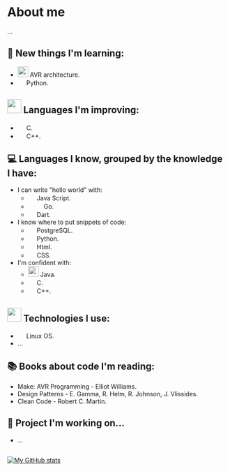 # About me
...
<!-- **paoloCammardella/paoloCammardella** is a ✨ _special_ ✨ repository because its `README.md` (this file) appears on your GitHub profile.-->
## 🔭 New things I'm learning:
  - <img src=https://upload.wikimedia.org/wikipedia/commons/thumb/5/51/Atmel_logo.svg/1200px-Atmel_logo.svg.png width="24" height="24" /> AVR architecture.
  - <img src=https://camo.githubusercontent.com/d10e5aa8ba67f1eb109da4e98cd75adfa42df2e6019f8222cfa14c0088ac674d/68747470733a2f2f70726f66696c696e61746f722e7269736861762e6465762f736b696c6c732d6173736574732f707974686f6e2d6f726967696e616c2e737667 width="16" height="16" /> Python.
 
## <img src=https://github.githubassets.com/images/icons/emoji/unicode/1f9e0.png width="32" height="32"/> Languages I'm improving:
  - <img src=https://camo.githubusercontent.com/67704b43eaee79d5db2e0ac9b288ca2eda7f8cdaaadce80ce77d44f8d08d3d95/68747470733a2f2f70726f66696c696e61746f722e7269736861762e6465762f736b696c6c732d6173736574732f632d6f726967696e616c2e737667 width="16" height="16"/> C.
  - <img src=https://camo.githubusercontent.com/716c20f454fef17485712c6bfda0f6343ac75983a673228c59aa3bf4076c9f99/68747470733a2f2f70726f66696c696e61746f722e7269736861762e6465762f736b696c6c732d6173736574732f63706c7573706c75732d6f726967696e616c2e737667 width="16" height="16" /> C++.

## :computer: Languages I know, grouped by the knowledge I have:
  - I can write "hello world" with:
    -  <img src=https://camo.githubusercontent.com/7a2b6137fa6818b1c85f86347a6b4a75ee52681d4a190c506df972e3c5459980/68747470733a2f2f70726f66696c696e61746f722e7269736861762e6465762f736b696c6c732d6173736574732f6a6176617363726970742d6f726967696e616c2e737667 width="16" height="16"/> Java Script.
    - <img src=https://upload.wikimedia.org/wikipedia/commons/thumb/0/05/Go_Logo_Blue.svg/1280px-Go_Logo_Blue.svg.png width="32" height="16" /> Go.
    - <img src=https://user-images.githubusercontent.com/48450313/161332873-f1db71be-4aea-468a-b24f-f11d4012b5f7.png width="16" height="16"/> Dart.
  - I know where to put snippets of code:
    - <img src=https://camo.githubusercontent.com/ddc853c2f9e0dc4538d5f3500880e557ab03f9ea8050b5152d0ef61d042f7d01/68747470733a2f2f70726f66696c696e61746f722e7269736861762e6465762f736b696c6c732d6173736574732f706f737467726573716c2d6f726967696e616c2d776f72646d61726b2e737667 width="16" height="16" /> PostgreSQL. 
    - <img src=https://camo.githubusercontent.com/d10e5aa8ba67f1eb109da4e98cd75adfa42df2e6019f8222cfa14c0088ac674d/68747470733a2f2f70726f66696c696e61746f722e7269736861762e6465762f736b696c6c732d6173736574732f707974686f6e2d6f726967696e616c2e737667 width="16" height="16" /> Python.
    - <img src=https://camo.githubusercontent.com/bfa71fe5e1eb3ca57a7e4ef9c6b2ca21414c4fdab27ac6861e211e7cfe8f7d9f/68747470733a2f2f70726f66696c696e61746f722e7269736861762e6465762f736b696c6c732d6173736574732f68746d6c352d6f726967696e616c2d776f72646d61726b2e737667 width="16" height="16" /> Html.
    - <img src=https://camo.githubusercontent.com/1f14c9c472b21cf8790a4fb6914be3a3181e957ecc2b397775f06a989d20cb37/68747470733a2f2f70726f66696c696e61746f722e7269736861762e6465762f736b696c6c732d6173736574732f637373332d6f726967696e616c2d776f72646d61726b2e737667 width="16" height="16" /> CSS.
  - I'm confident with:
    - <img src=https://camo.githubusercontent.com/075657b384358f918d473ef7fbb24c213dbd1d43058ae2ac2134731d614ca870/68747470733a2f2f70726f66696c696e61746f722e7269736861762e6465762f736b696c6c732d6173736574732f6a6176612d6f726967696e616c2d776f72646d61726b2e737667 width="24" height="24" /> Java.
    - <img src=https://camo.githubusercontent.com/67704b43eaee79d5db2e0ac9b288ca2eda7f8cdaaadce80ce77d44f8d08d3d95/68747470733a2f2f70726f66696c696e61746f722e7269736861762e6465762f736b696c6c732d6173736574732f632d6f726967696e616c2e737667 width="16" height="16"/> C.
    - <img src=https://camo.githubusercontent.com/716c20f454fef17485712c6bfda0f6343ac75983a673228c59aa3bf4076c9f99/68747470733a2f2f70726f66696c696e61746f722e7269736861762e6465762f736b696c6c732d6173736574732f63706c7573706c75732d6f726967696e616c2e737667 width="16" height="16" /> C++.
## <img src=https://user-images.githubusercontent.com/48450313/161340484-ed1141ec-8f22-41ba-ad6b-ac3c5018a7ec.png width="32" height="32" /> Technologies I use:
   - <img src=https://camo.githubusercontent.com/0d57a1013ca687b2df81dc1652bf33293b0d9e43d4745d7e70f33b0c79fef474/68747470733a2f2f70726f66696c696e61746f722e7269736861762e6465762f736b696c6c732d6173736574732f6c696e75782d6f726967696e616c2e737667 width="16" height="16" /> Linux OS.
   - ...
## :books: Books about code I'm reading:
  - Make: AVR Programming - Elliot Williams.
  - Design Patterns - E. Gamma, R. Helm, R. Johnson, J. Vlissides.
  - Clean Code - Robert C. Martin.
## 💬 Project I'm working on...
  - ...
##
[![My GitHub stats](https://github-readme-stats.vercel.app/api?username=paoloCammardella)](https://github.com/paolCammardella/github-readme-stats)
